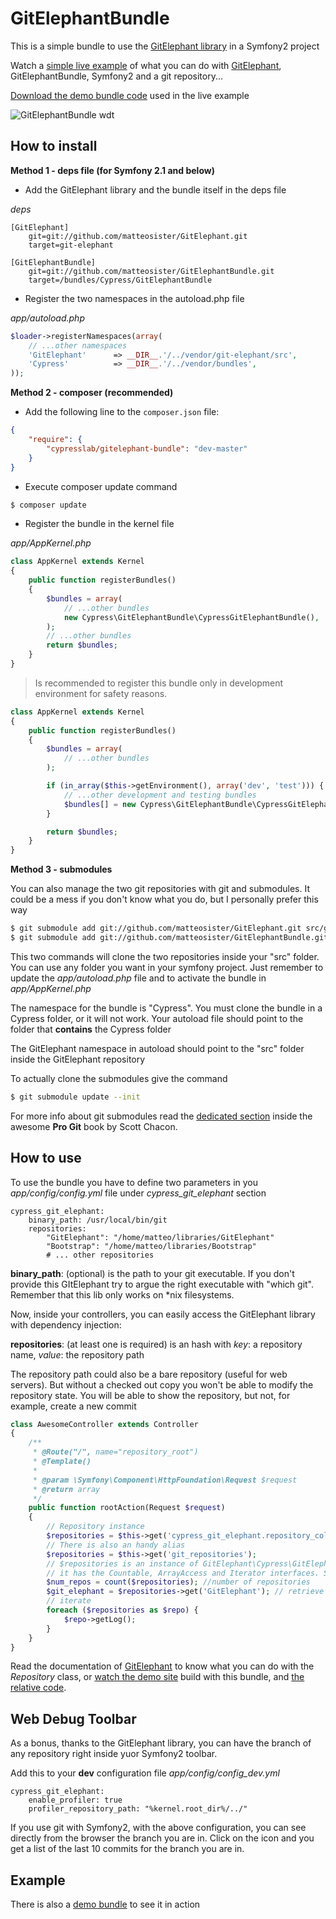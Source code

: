 # GitElephantBundle #

This is a simple bundle to use the [GitElephant library](https://github.com/matteosister/GitElephant) in a Symfony2 project

Watch a [simple live example](http://gitelephant.cypresslab.net/GitElephant) of what you can do with [GitElephant](https://github.com/matteosister/GitElephant), GitElephantBundle, Symfony2 and a git repository...

[Download the demo bundle code](https://github.com/matteosister/GitElephantDemoBundle) used in the live example

![GitElephantBundle wdt](https://github.com/matteosister/GitElephantBundle/raw/master/preview.png)


How to install
--------------

**Method 1 - deps file (for Symfony 2.1 and below)**

- Add the GitElephant library and the bundle itself in the deps file

*deps*

    [GitElephant]
        git=git://github.com/matteosister/GitElephant.git
        target=git-elephant

    [GitElephantBundle]
        git=git://github.com/matteosister/GitElephantBundle.git
        target=/bundles/Cypress/GitElephantBundle

- Register the two namespaces in the autoload.php file

*app/autoload.php*

``` php
$loader->registerNamespaces(array(
    // ...other namespaces
    'GitElephant'      => __DIR__.'/../vendor/git-elephant/src',
    'Cypress'          => __DIR__.'/../vendor/bundles',
));
```

**Method 2 - composer (recommended)**

- Add the following line to the `composer.json` file:

``` json
{
    "require": {
        "cypresslab/gitelephant-bundle": "dev-master"
    }
}
```

- Execute composer update command

``` bash
$ composer update
```

- Register the bundle in the kernel file

*app/AppKernel.php*

``` php
class AppKernel extends Kernel
{
    public function registerBundles()
    {
        $bundles = array(
            // ...other bundles
            new Cypress\GitElephantBundle\CypressGitElephantBundle(),
        );
        // ...other bundles
        return $bundles;
    }
}
```

>Is recommended to register this bundle only in development environment for safety reasons.

``` php
class AppKernel extends Kernel
{
    public function registerBundles()
    {
        $bundles = array(
            // ...other bundles
        );

        if (in_array($this->getEnvironment(), array('dev', 'test'))) {
            // ...other development and testing bundles
            $bundles[] = new Cypress\GitElephantBundle\CypressGitElephantBundle();
        }

        return $bundles;
    }
}
```

**Method 3 - submodules**

You can also manage the two git repositories with git and submodules. It could be a mess if you don't know what you do, but I personally prefer this way

``` bash
$ git submodule add git://github.com/matteosister/GitElephant.git src/git-elephant
$ git submodule add git://github.com/matteosister/GitElephantBundle.git src/Cypress/GitElephantBundle
```

This two commands will clone the two repositories inside your "src" folder. You can use any folder you want in your symfony project. Just remember to update the *app/autoload.php* file and to activate the bundle in *app/AppKernel.php*

The namespace for the bundle is "Cypress". You must clone the bundle in a Cypress folder, or it will not work. Your autoload file should point to the folder that **contains** the Cypress folder

The GitElephant namespace in autoload should point to the "src" folder inside the GitElephant repository

To actually clone the submodules give the command

``` bash
$ git submodule update --init
```

For more info about git submodules read the [dedicated section](http://progit.org/book/ch6-6.html) inside the awesome **Pro Git** book by Scott Chacon.

How to use
----------

To use the bundle you have to define two parameters in you *app/config/config.yml* file under *cypress_git_elephant* section

    cypress_git_elephant:
        binary_path: /usr/local/bin/git
        repositories:
            "GitElephant": "/home/matteo/libraries/GitElephant"
            "Bootstrap": "/home/matteo/libraries/Bootstrap"
            # ... other repositories

**binary_path**: (optional) is the path to your git executable. If you don't provide this GItElephant try to argue the right executable with "which git". Remember that this lib only works on *nix filesystems.

Now, inside your controllers, you can easily access the GitElephant library with dependency injection:

**repositories**: (at least one is required) is an hash with *key*: a repository name, *value*: the repository path

The repository path could also be a bare repository (useful for web servers). But without a checked out copy you won't be able to modify the repository state. You will be able to show the repository, but not, for example, create a new commit

``` php
class AwesomeController extends Controller
{
    /**
     * @Route("/", name="repository_root")
     * @Template()
     *
     * @param \Symfony\Component\HttpFoundation\Request $request
     * @return array
     */
    public function rootAction(Request $request)
    {
        // Repository instance
        $repositories = $this->get('cypress_git_elephant.repository_collection');
        // There is also an handy alias
        $repositories = $this->get('git_repositories');
        // $repositories is an instance of GitElephant\Cypress\GitElephantBundle\Collection\GitElephantRepositoryCollection
        // it has the Countable, ArrayAccess and Iterator interfaces. So you can do:
        $num_repos = count($repositories); //number of repositories
        $git_elephant = $repositories->get('GitElephant'); // retrieve a Repository instance by its name (defined in config.yml)
        // iterate
        foreach ($repositories as $repo) {
            $repo->getLog();
        }
    }
}
```

Read the documentation of [GitElephant](https://github.com/matteosister/GitElephant) to know what you can do with the *Repository* class, or [watch the demo site](http://gitelephant.cypresslab.net/) build with this bundle, and [the relative code](https://github.com/matteosister/GitElephantDemoBundle).

Web Debug Toolbar
------------------

As a bonus, thanks to the GitElephant library, you can have the branch of any repository right inside yuor Symfony2 toolbar.

Add this to your **dev** configuration file *app/config/config_dev.yml*

    cypress_git_elephant:
        enable_profiler: true
        profiler_repository_path: "%kernel.root_dir%/../"

If you use git with Symfony2, with the above configuration, you can see directly from the browser the branch you are in. Click on the icon and you get a list of the last 10 commits for the branch you are in.

Example
-------

There is also a [demo bundle](https://github.com/matteosister/GitElephantDemoBundle) to see it in action
